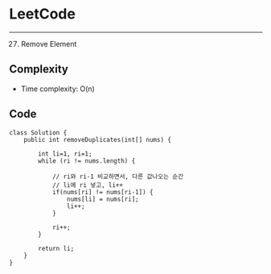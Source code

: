 [//]: # (# Intuition)
<!-- Describe your first thoughts on how to solve this problem. -->


# LeetCode
___
27. Remove Element

[//]: # (## Approach)

[//]: # (<!-- Describe your approach to solving the problem. -->)


## Complexity

- Time complexity: O(n)

[//]: # (<!-- Add your time complexity here, e.g. $$O&#40;n&#41;$$ -->)

[//]: # ()
[//]: # ([//]: # &#40;- Space complexity:&#41;)
[//]: # (<!-- Add your space complexity here, e.g. $$O&#40;n&#41;$$ -->)

## Code
```
class Solution {
    public int removeDuplicates(int[] nums) {
        
        int li=1, ri=1;
        while (ri != nums.length) {
            
            // ri와 ri-1 비교하면서, 다른 값나오는 순간
            // li에 ri 넣고, li++
            if(nums[ri] != nums[ri-1]) {
                nums[li] = nums[ri];
                li++;
            }

            ri++;
        }

        return li;
    }
}
```